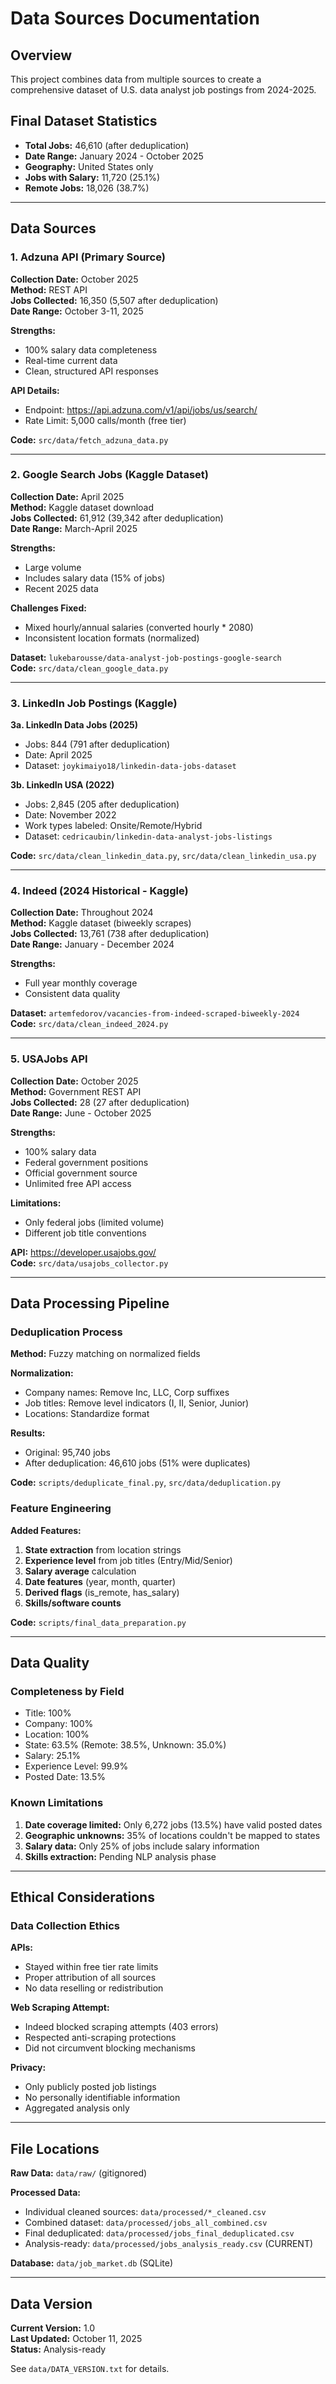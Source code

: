 # Data Sources Documentation

## Overview

This project combines data from multiple sources to create a comprehensive dataset of U.S. data analyst job postings from 2024-2025.

## Final Dataset Statistics

- **Total Jobs:** 46,610 (after deduplication)
- **Date Range:** January 2024 - October 2025
- **Geography:** United States only
- **Jobs with Salary:** 11,720 (25.1%)
- **Remote Jobs:** 18,026 (38.7%)

---

## Data Sources

### 1. Adzuna API (Primary Source)

**Collection Date:** October 2025  
**Method:** REST API  
**Jobs Collected:** 16,350 (5,507 after deduplication)  
**Date Range:** October 3-11, 2025

**Strengths:**
- 100% salary data completeness
- Real-time current data
- Clean, structured API responses

**API Details:**
- Endpoint: https://api.adzuna.com/v1/api/jobs/us/search/
- Rate Limit: 5,000 calls/month (free tier)

**Code:** `src/data/fetch_adzuna_data.py`

---

### 2. Google Search Jobs (Kaggle Dataset)

**Collection Date:** April 2025  
**Method:** Kaggle dataset download  
**Jobs Collected:** 61,912 (39,342 after deduplication)  
**Date Range:** March-April 2025

**Strengths:**
- Large volume
- Includes salary data (15% of jobs)
- Recent 2025 data

**Challenges Fixed:**
- Mixed hourly/annual salaries (converted hourly * 2080)
- Inconsistent location formats (normalized)

**Dataset:** `lukebarousse/data-analyst-job-postings-google-search`  
**Code:** `src/data/clean_google_data.py`

---

### 3. LinkedIn Job Postings (Kaggle)

**3a. LinkedIn Data Jobs (2025)**
- Jobs: 844 (791 after deduplication)
- Date: April 2025
- Dataset: `joykimaiyo18/linkedin-data-jobs-dataset`

**3b. LinkedIn USA (2022)**
- Jobs: 2,845 (205 after deduplication)
- Date: November 2022
- Work types labeled: Onsite/Remote/Hybrid
- Dataset: `cedricaubin/linkedin-data-analyst-jobs-listings`

**Code:** `src/data/clean_linkedin_data.py`, `src/data/clean_linkedin_usa.py`

---

### 4. Indeed (2024 Historical - Kaggle)

**Collection Date:** Throughout 2024  
**Method:** Kaggle dataset (biweekly scrapes)  
**Jobs Collected:** 13,761 (738 after deduplication)  
**Date Range:** January - December 2024

**Strengths:**
- Full year monthly coverage
- Consistent data quality

**Dataset:** `artemfedorov/vacancies-from-indeed-scraped-biweekly-2024`  
**Code:** `src/data/clean_indeed_2024.py`

---

### 5. USAJobs API

**Collection Date:** October 2025  
**Method:** Government REST API  
**Jobs Collected:** 28 (27 after deduplication)  
**Date Range:** June - October 2025

**Strengths:**
- 100% salary data
- Federal government positions
- Official government source
- Unlimited free API access

**Limitations:**
- Only federal jobs (limited volume)
- Different job title conventions

**API:** https://developer.usajobs.gov/  
**Code:** `src/data/usajobs_collector.py`

---

## Data Processing Pipeline

### Deduplication Process

**Method:** Fuzzy matching on normalized fields

**Normalization:**
- Company names: Remove Inc, LLC, Corp suffixes
- Job titles: Remove level indicators (I, II, Senior, Junior)
- Locations: Standardize format

**Results:**
- Original: 95,740 jobs
- After deduplication: 46,610 jobs (51% were duplicates)

**Code:** `scripts/deduplicate_final.py`, `src/data/deduplication.py`

### Feature Engineering

**Added Features:**
1. **State extraction** from location strings
2. **Experience level** from job titles (Entry/Mid/Senior)
3. **Salary average** calculation
4. **Date features** (year, month, quarter)
5. **Derived flags** (is_remote, has_salary)
6. **Skills/software counts**

**Code:** `scripts/final_data_preparation.py`

---

## Data Quality

### Completeness by Field

- Title: 100%
- Company: 100%
- Location: 100%
- State: 63.5% (Remote: 38.5%, Unknown: 35.0%)
- Salary: 25.1%
- Experience Level: 99.9%
- Posted Date: 13.5%

### Known Limitations

1. **Date coverage limited:** Only 6,272 jobs (13.5%) have valid posted dates
2. **Geographic unknowns:** 35% of locations couldn't be mapped to states
3. **Salary data:** Only 25% of jobs include salary information
4. **Skills extraction:** Pending NLP analysis phase

---

## Ethical Considerations

### Data Collection Ethics

**APIs:**
- Stayed within free tier rate limits
- Proper attribution of all sources
- No data reselling or redistribution

**Web Scraping Attempt:**
- Indeed blocked scraping attempts (403 errors)
- Respected anti-scraping protections
- Did not circumvent blocking mechanisms

**Privacy:**
- Only publicly posted job listings
- No personally identifiable information
- Aggregated analysis only

---

## File Locations

**Raw Data:** `data/raw/` (gitignored)

**Processed Data:**
- Individual cleaned sources: `data/processed/*_cleaned.csv`
- Combined dataset: `data/processed/jobs_all_combined.csv`
- Final deduplicated: `data/processed/jobs_final_deduplicated.csv`
- Analysis-ready: `data/processed/jobs_analysis_ready.csv` (CURRENT)

**Database:** `data/job_market.db` (SQLite)

---

## Data Version

**Current Version:** 1.0  
**Last Updated:** October 11, 2025  
**Status:** Analysis-ready

See `data/DATA_VERSION.txt` for details.
